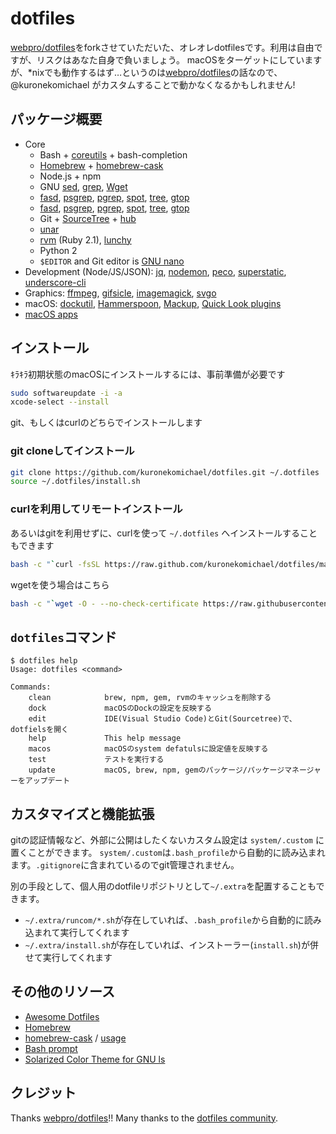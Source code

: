# dotfiles

[webpro/dotfiles](https://github.com/webpro/dotfiles)をforkさせていただいた、オレオレdotfilesです。利用は自由ですが、リスクはあなた自身で負いましょう。
macOSをターゲットにしていますが、*nixでも動作するはず…というのは[webpro/dotfiles](https://github.com/webpro/dotfiles)の話なので、@kuronekomichael がカスタムすることで動かなくなるかもしれません!

## パッケージ概要

* Core
  * Bash + [coreutils](https://en.wikipedia.org/wiki/GNU_Core_Utilities) + bash-completion
  * [Homebrew](https://brew.sh) + [homebrew-cask](https://caskroom.github.io)
  * Node.js + npm
  * GNU [sed](https://www.gnu.org/software/sed/), [grep](https://www.gnu.org/software/grep/), [Wget](https://www.gnu.org/software/wget/)
  * [fasd](https://github.com/clvv/fasd), [psgrep](https://github.com/jvz/psgrep/blob/master/psgrep), [pgrep](https://linux.die.net/man/1/pgrep), [spot](https://github.com/guille/spot), [tree](http://mama.indstate.edu/users/ice/tree/), [gtop](https://github.com/aksakalli/gtop)
  * [fasd](https://github.com/clvv/fasd), [psgrep](https://github.com/jvz/psgrep/blob/master/psgrep), [pgrep](https://linux.die.net/man/1/pgrep), [spot](https://github.com/guille/spot), [tree](http://mama.indstate.edu/users/ice/tree/), [gtop](https://github.com/aksakalli/gtop)
  * Git + [SourceTree](https://www.sourcetreeapp.com) + [hub](https://hub.github.com)
  * [unar](https://theunarchiver.com/command-line)
  * [rvm](https://rvm.io) (Ruby 2.1), [lunchy](https://github.com/eddiezane/lunchy)
  * Python 2
  * `$EDITOR` and Git editor is [GNU nano](https://www.nano-editor.org)
* Development (Node/JS/JSON): [jq](https://stedolan.github.io/jq), [nodemon](https://nodemon.io), [peco](https://peco.github.io), [superstatic](https://github.com/firebase/superstatic), [underscore-cli](https://github.com/ddopson/underscore-cli)
* Graphics: [ffmpeg](https://www.ffmpeg.org), [gifsicle](https://www.lcdf.org/gifsicle), [imagemagick](https://www.imagemagick.org), [svgo](https://github.com/svg/svgo)
* macOS: [dockutil](https://github.com/kcrawford/dockutil), [Hammerspoon](https://www.hammerspoon.org), [Mackup](https://github.com/lra/mackup), [Quick Look plugins](https://github.com/sindresorhus/quick-look-plugins)
* [macOS apps](https://github.com/kuronekomichael/dotfiles/blob/master/install/brew-cask.sh)

## インストール

ｷﾗｷﾗ初期状態のmacOSにインストールするには、事前準備が必要です

```bash
sudo softwareupdate -i -a
xcode-select --install
```

git、もしくはcurlのどちらでインストールします

### git cloneしてインストール

```bash
git clone https://github.com/kuronekomichael/dotfiles.git ~/.dotfiles
source ~/.dotfiles/install.sh
```

### curlを利用してリモートインストール

あるいはgitを利用せずに、curlを使って `~/.dotfiles` へインストールすることもできます

```bash
bash -c "`curl -fsSL https://raw.github.com/kuronekomichael/dotfiles/master/remote-install.sh`"
```

wgetを使う場合はこちら

```bash
bash -c "`wget -O - --no-check-certificate https://raw.githubusercontent.com/kuronekomichael/dotfiles/master/remote-install.sh`"
```

## `dotfiles`コマンド

```
$ dotfiles help
Usage: dotfiles <command>

Commands:
    clean            brew, npm, gem, rvmのキャッシュを削除する
    dock             macOSのDockの設定を反映する
    edit             IDE(Visual Studio Code)とGit(Sourcetree)で、dotfielsを開く
    help             This help message
    macos            macOSのsystem defatulsに設定値を反映する
    test             テストを実行する
    update           macOS, brew, npm, gemのパッケージ/パッケージマネージャーをアップデート
```

## カスタマイズと機能拡張

gitの認証情報など、外部に公開はしたくないカスタム設定は `system/.custom` に置くことができます。
`system/.custom`は`.bash_profile`から自動的に読み込まれます。`.gitignore`に含まれているのでgit管理されません。

別の手段として、個人用のdotfileリポジトリとして`~/.extra`を配置することもできます。

* `~/.extra/runcom/*.sh`が存在していれば、`.bash_profile`から自動的に読み込まれて実行してくれます
* `~/.extra/install.sh`が存在していれば、インストーラー(`install.sh`)が併せて実行してくれます

## その他のリソース

* [Awesome Dotfiles](https://github.com/webpro/awesome-dotfiles)
* [Homebrew](https://brew.sh)
* [homebrew-cask](https://caskroom.github.io) / [usage](https://github.com/phinze/homebrew-cask/blob/master/USAGE.md)
* [Bash prompt](https://wiki.archlinux.org/index.php/Color_Bash_Prompt)
* [Solarized Color Theme for GNU ls](https://github.com/seebi/dircolors-solarized)

## クレジット

Thanks [webpro/dotfiles](https://github.com/webpro/dotfiles)!!
Many thanks to the [dotfiles community](https://dotfiles.github.io).
